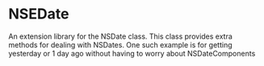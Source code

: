 NSEDate
=======

An extension library for the NSDate class.
This class provides extra methods for dealing with NSDates. One such example is for getting yesterday or 1 day ago without having to worry about NSDateComponents
